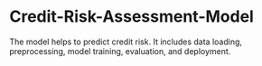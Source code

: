 # Credit-Risk-Assessment-Model
The model helps to predict credit risk. It includes data loading, preprocessing, model training, evaluation, and deployment. 

